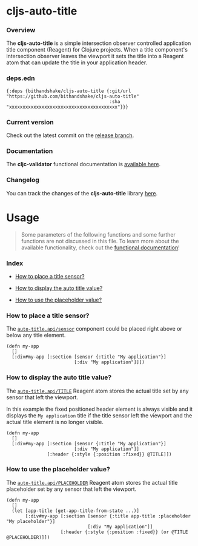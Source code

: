 
# cljs-auto-title

### Overview

The <strong>cljs-auto-title</strong> is a simple intersection observer controlled application title component (Reagent) for Clojure projects.
When a title component's intersection observer leaves the viewport it sets the title into a Reagent atom that
can update the title in your application header.

### deps.edn

```
{:deps {bithandshake/cljs-auto-title {:git/url "https://github.com/bithandshake/cljs-auto-title"
                                      :sha     "xxxxxxxxxxxxxxxxxxxxxxxxxxxxxxxxxxxxxxxx"}}}
```

### Current version

Check out the latest commit on the [release branch](https://github.com/bithandshake/cljs-auto-title/tree/release).

### Documentation

The <strong>cljc-validator</strong> functional documentation is [available here](https://bithandshake.github.io/cljs-auto-title).

### Changelog

You can track the changes of the <strong>cljs-auto-title</strong> library [here](CHANGES.md).

# Usage

> Some parameters of the following functions and some further functions are not discussed in this file.
  To learn more about the available functionality, check out the [functional documentation](documentation/COVER.md)!

### Index

- [How to place a title sensor?](#how-to-place-a-title-sensor)

- [How to display the auto title value?](#how-to-display-the-auto-title-value)

- [How to use the placeholder value?](#how-to-use-the-placeholder-value)

### How to place a title sensor?

The [`auto-title.api/sensor`](documentation/cljs/auto-title/API.md/#sensor) component
could be placed right above or below any title element.

```
(defn my-app
  []
  [:div#my-app [:section [sensor {:title "My application"}]
                         [:div "My application"]]])
```

### How to display the auto title value?

The [`auto-title.api/TITLE`](documentation/cljs/auto-title/API.md/#title) Reagent
atom stores the actual title set by any sensor that left the viewport.

In this example the fixed positioned header element is always visible and it displays
the `My application` title if the title sensor left the viewport and the actual
title element is no longer visible.

```
(defn my-app
  []
  [:div#my-app [:section [sensor {:title "My application"}]
                         [:div "My application"]]
               [:header {:style {:position :fixed}} @TITLE]])
```

### How to use the placeholder value?

The [`auto-title.api/PLACEHOLDER`](documentation/cljs/auto-title/API.md/#title)
Reagent atom stores the actual title placeholder set by any sensor that left the viewport.

```
(defn my-app
  []
  (let [app-title (get-app-title-from-state ...)]
       [:div#my-app [:section [sensor {:title app-title :placeholder "My placeholder"}]
                              [:div "My application"]]
                    [:header {:style {:position :fixed}} (or @TITLE @PLACEHOLDER)]])
```
